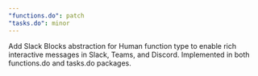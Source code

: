 ```yaml
---
"functions.do": patch
"tasks.do": minor
---
```


Add Slack Blocks abstraction for Human function type to enable rich interactive messages in Slack, Teams, and Discord. Implemented in both functions.do and tasks.do packages.

